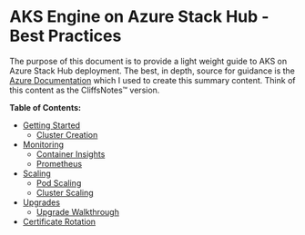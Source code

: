 # AKS Engine on Azure Stack Hub - Best Practices

The purpose of this document is to provide a light weight guide to AKS on Azure Stack Hub deployment. The best, in depth, source for guidance is the [Azure Documentation](https://docs.microsoft.com/en-us/azure-stack/user/azure-stack-kubernetes-aks-engine-overview?view=azs-2008) which I used to create this summary content. Think of this content as the CliffsNotes™ version.

**Table of Contents:**
* [Getting Started](./getting-started.md)
  * [Cluster Creation](./deploy-cluster.md)
* [Monitoring](./monitoring.md)
  * [Container Insights](./container-insights.md)
  * [Prometheus](./prometheus.md)
* [Scaling](./scaling.md)
  * [Pod Scaling](./pod-scaling.md)
  * [Cluster Scaling](./cluster-scaling.md)
* [Upgrades](./upgrade-overview.md)
  * [Upgrade Walkthrough](./upgrade-walkthrough.md)
* [Certificate Rotation](./cert-rotation.md)